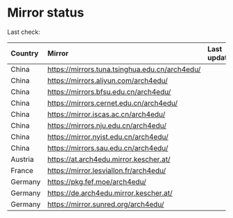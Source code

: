 <script src="./time.js"></script>
# Mirror status
Last check: <script type="text/javascript">localize(1731705644.6193054);</script>

|Country|Mirror|Last update|
|:------|:-----|:----------|
|China|https://mirrors.tuna.tsinghua.edu.cn/arch4edu/|<script type="text/javascript">localize(1731653531);</script>|
|China|https://mirrors.aliyun.com/arch4edu/|<script type="text/javascript">localize(1731653531);</script>|
|China|https://mirrors.bfsu.edu.cn/arch4edu/|<script type="text/javascript">localize(1731653531);</script>|
|China|https://mirrors.cernet.edu.cn/arch4edu/|<script type="text/javascript">localize(1731653531);</script>|
|China|https://mirror.iscas.ac.cn/arch4edu/|<script type="text/javascript">localize(1731653531);</script>|
|China|https://mirrors.nju.edu.cn/arch4edu/|<script type="text/javascript">localize(1731653531);</script>|
|China|https://mirror.nyist.edu.cn/arch4edu/|<script type="text/javascript">localize(1731653531);</script>|
|China|https://mirrors.sau.edu.cn/arch4edu/|<script type="text/javascript">localize(1729319991);</script>|
|Austria|https://at.arch4edu.mirror.kescher.at/|<script type="text/javascript">localize(1731653531);</script>|
|France|https://mirror.lesviallon.fr/arch4edu/|<script type="text/javascript">localize(1731653531);</script>|
|Germany|https://pkg.fef.moe/arch4edu/|<script type="text/javascript">localize(1731653531);</script>|
|Germany|https://de.arch4edu.mirror.kescher.at/|<script type="text/javascript">localize(1731653531);</script>|
|Germany|https://mirror.sunred.org/arch4edu/|<script type="text/javascript">localize(1731653531);</script>|

<script src="./tablefilter/tablefilter.js"></script>
<script src="./table.js"></script>